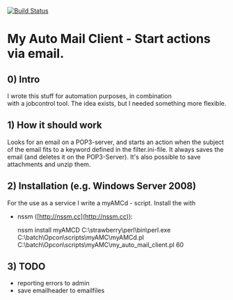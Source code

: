 
[![Build Status](https://travis-ci.org/sueswe/my_amc.svg?branch=travis)](https://travis-ci.org/sueswe/my_amc)

# My Auto Mail Client - Start actions via email.

## 0) Intro ##

I wrote this stuff for automation purposes, in combination  
with a jobcontrol tool. The idea exists, but I needed something more flexible.

## 1) How it should work ##

Looks for an email on a POP3-server, and starts an action when the
subject of the email fits to a keyword defined in the filter.ini-file.
It always saves the email (and deletes it on the POP3-Server).
It's also possible to save attachments and unzip them.

## 2) Installation (e.g. Windows Server 2008) ##

For the use as a service I write a myAMCd - script.
Install the with
* nssm ([http://nssm.cc](http://nssm.cc)):

    nssm install myAMCD C:\strawberry\perl\bin\perl.exe C:\batch\Opcon\scripts\myAMC\myAMCd.pl C:\\batch\\Opcon\\scripts\\myAMC\\my_auto_mail_client.pl 60


## 3) TODO ##

* reporting errors to admin
* save emailheader to emailfiles




